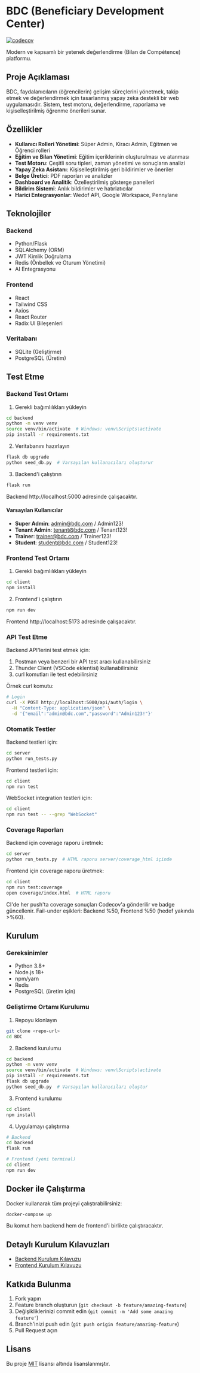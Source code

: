 # BDC (Beneficiary Development Center)

[![codecov](https://codecov.io/gh/your-user-or-org/BDC/branch/main/graph/badge.svg?token=YOURTOKEN)](https://codecov.io/gh/your-user-or-org/BDC)

Modern ve kapsamlı bir yetenek değerlendirme (Bilan de Compétence) platformu.

## Proje Açıklaması

BDC, faydalanıcıların (öğrencilerin) gelişim süreçlerini yönetmek, takip etmek ve değerlendirmek için tasarlanmış yapay zeka destekli bir web uygulamasıdır. Sistem, test motoru, değerlendirme, raporlama ve kişiselleştirilmiş öğrenme önerileri sunar.

## Özellikler

- **Kullanıcı Rolleri Yönetimi**: Süper Admin, Kiracı Admin, Eğitmen ve Öğrenci rolleri
- **Eğitim ve Bilan Yönetimi**: Eğitim içeriklerinin oluşturulması ve atanması
- **Test Motoru**: Çeşitli soru tipleri, zaman yönetimi ve sonuçların analizi
- **Yapay Zeka Asistanı**: Kişiselleştirilmiş geri bildirimler ve öneriler
- **Belge Üretici**: PDF raporları ve analizler
- **Dashboard ve Analitik**: Özelleştirilmiş gösterge panelleri
- **Bildirim Sistemi**: Anlık bildirimler ve hatırlatıcılar
- **Harici Entegrasyonlar**: Wedof API, Google Workspace, Pennylane

## Teknolojiler

### Backend
- Python/Flask
- SQLAlchemy (ORM)
- JWT Kimlik Doğrulama
- Redis (Önbellek ve Oturum Yönetimi)
- AI Entegrasyonu

### Frontend
- React
- Tailwind CSS
- Axios
- React Router
- Radix UI Bileşenleri

### Veritabanı
- SQLite (Geliştirme)
- PostgreSQL (Üretim)

## Test Etme

### Backend Test Ortamı

1. Gerekli bağımlılıkları yükleyin
```bash
cd backend
python -m venv venv
source venv/bin/activate  # Windows: venv\Scripts\activate
pip install -r requirements.txt
```

2. Veritabanını hazırlayın
```bash
flask db upgrade
python seed_db.py  # Varsayılan kullanıcıları oluşturur
```

3. Backend'i çalıştırın
```bash
flask run
```

Backend http://localhost:5000 adresinde çalışacaktır.

#### Varsayılan Kullanıcılar
- **Super Admin**: admin@bdc.com / Admin123!
- **Tenant Admin**: tenant@bdc.com / Tenant123!
- **Trainer**: trainer@bdc.com / Trainer123!
- **Student**: student@bdc.com / Student123!

### Frontend Test Ortamı

1. Gerekli bağımlılıkları yükleyin
```bash
cd client
npm install
```

2. Frontend'i çalıştırın
```bash
npm run dev
```

Frontend http://localhost:5173 adresinde çalışacaktır.

### API Test Etme

Backend API'lerini test etmek için:

1. Postman veya benzeri bir API test aracı kullanabilirsiniz
2. Thunder Client (VSCode eklentisi) kullanabilirsiniz
3. curl komutları ile test edebilirsiniz

Örnek curl komutu:
```bash
# Login
curl -X POST http://localhost:5000/api/auth/login \
  -H "Content-Type: application/json" \
  -d '{"email":"admin@bdc.com","password":"Admin123!"}'
```

### Otomatik Testler

Backend testleri için:
```bash
cd server
python run_tests.py
```

Frontend testleri için:
```bash
cd client
npm run test
```

WebSocket integration testleri için:
```bash
cd client
npm run test -- --grep "WebSocket"
```

### Coverage Raporları

Backend için coverage raporu üretmek:
```bash
cd server
python run_tests.py  # HTML raporu server/coverage_html içinde
```

Frontend için coverage raporu üretmek:
```bash
cd client
npm run test:coverage
open coverage/index.html  # HTML raporu
```

CI'de her push'ta coverage sonuçları Codecov'a gönderilir ve badge güncellenir. Fail-under eşikleri: Backend %50, Frontend %50 (hedef yakında >%60).

## Kurulum

### Gereksinimler
- Python 3.8+
- Node.js 18+
- npm/yarn
- Redis
- PostgreSQL (üretim için)

### Geliştirme Ortamı Kurulumu

1. Repoyu klonlayın
```bash
git clone <repo-url>
cd BDC
```

2. Backend kurulumu
```bash
cd backend
python -m venv venv
source venv/bin/activate  # Windows: venv\Scripts\activate
pip install -r requirements.txt
flask db upgrade
python seed_db.py  # Varsayılan kullanıcıları oluştur
```

3. Frontend kurulumu
```bash
cd client
npm install
```

4. Uygulamayı çalıştırma
```bash
# Backend
cd backend
flask run

# Frontend (yeni terminal)
cd client
npm run dev
```

## Docker ile Çalıştırma

Docker kullanarak tüm projeyi çalıştırabilirsiniz:

```bash
docker-compose up
```

Bu komut hem backend hem de frontend'i birlikte çalıştıracaktır.

## Detaylı Kurulum Kılavuzları

- [Backend Kurulum Kılavuzu](backend/README.md)
- [Frontend Kurulum Kılavuzu](client/README.md)

## Katkıda Bulunma

1. Fork yapın
2. Feature branch oluşturun (`git checkout -b feature/amazing-feature`)
3. Değişikliklerinizi commit edin (`git commit -m 'Add some amazing feature'`)
4. Branch'inizi push edin (`git push origin feature/amazing-feature`)
5. Pull Request açın

## Lisans

Bu proje [MIT](LICENSE) lisansı altında lisanslanmıştır.